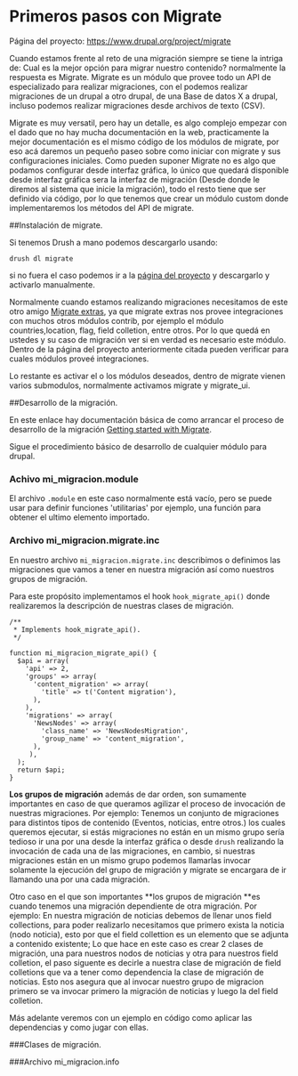 # Primeros pasos con Migrate
Página del proyecto: https://www.drupal.org/project/migrate

Cuando estamos frente al reto de una migración siempre se tiene la intriga de: Cual es la mejor opción para migrar nuestro contenido? normalmente la respuesta es Migrate. Migrate es un módulo que provee todo un API de especializado para realizar migraciones, con el podemos realizar migraciones de un drupal a otro drupal, de una Base de datos X a drupal, incluso podemos realizar migraciones desde archivos de texto (CSV).

Migrate es muy versatil, pero hay un detalle, es algo complejo empezar con el dado que no hay mucha documentación en la web, practicamente la mejor documentación es el mismo código de los módulos de migrate, por eso acá daremos un pequeño paseo sobre como iniciar con migrate y sus configuraciones iniciales.
Como pueden suponer Migrate no es algo que podamos configurar desde interfaz gráfica, lo único que quedará disponible desde interfaz gráfica sera la interfaz de migración (Desde donde le diremos al sistema que inicie la migración), todo el resto tiene que ser definido via código, por lo que tenemos que crear un módulo custom donde implementaremos los métodos del API de migrate.



##Instalación de migrate.


Si tenemos Drush a mano podemos descargarlo usando:

```drush dl migrate```

si no fuera el caso podemos ir a la [página del proyecto](https://www.drupal.org/project/migrate) y descargarlo y activarlo manualmente.


Normalmente cuando estamos realizando migraciones necesitamos de este otro amigo [Migrate extras](https://www.drupal.org/project/migrate_extras), ya que migrate extras nos provee integraciones con muchos otros módulos contrib, por ejemplo el módulo countries,location, flag, field colletion, entre otros. Por lo que quedá en ustedes y su caso de migración ver si en verdad es necesario este módulo. Dentro de la página del proyecto anteriormente citada pueden verificar para cuales módulos proveé integraciones.

Lo restante es activar el o los módulos deseados, dentro de migrate vienen varios submodulos, normalmente activamos migrate y migrate_ui.



##Desarrollo de la migración.
 
En este enlace hay documentación básica de como arrancar el proceso de desarrollo de la migración [Getting started with Migrate](https://www.drupal.org/node/1006982).


Sigue el procedimiento básico de desarrollo de cualquier módulo para drupal.

### Achivo mi_migracion.module

El archivo ```.module``` en este caso normalmente está vacío, pero se puede usar para definir funciones 'utilitarias' por ejemplo, una función para obtener el ultimo elemento importado.


### Archivo mi_migracion.migrate.inc

En nuestro archivo ```mi_migracion.migrate.inc``` describimos o definimos las migraciones que vamos a tener en nuestra migración así como nuestros grupos de migración.

Para este propósito implementamos el hook ```hook_migrate_api()``` donde realizaremos la descripción de nuestras clases de migración.

```
/**
 * Implements hook_migrate_api().
 */
 
function mi_migracion_migrate_api() {
  $api = array(
    'api' => 2,
    'groups' => array(
      'content_migration' => array(
        'title' => t('Content migration'),
      ),
    ),
    'migrations' => array(
      'NewsNodes' => array(
        'class_name' => 'NewsNodesMigration',
        'group_name' => 'content_migration',
      ),
     ),
  );
  return $api;
}
```

**Los grupos de migración** además de dar orden, son sumamente importantes en caso de que queramos agilizar el proceso de invocación de nuestras migraciones. 
Por ejemplo: Tenemos un conjunto de migraciones para distintos tipos de contenido (Eventos, noticias, entre otros.) los cuales queremos ejecutar, si estás migraciones no están en un mismo grupo sería tedioso ir una por una desde la interfaz gráfica o desde ```drush``` realizando la invocación de cada una de las migraciones, en cambio, si nuestras migraciones están en un mismo grupo podemos llamarlas invocar solamente la ejecución del grupo de migración y migrate se encargara de ir llamando una por una cada migración.

Otro caso en el que son importantes **los grupos de migración **es cuando tenemos una migración dependiente de otra migración. Por ejemplo: En nuestra migración de noticias debemos de llenar unos field collections, para poder realizarlo necesitamos que primero exista la noticia (nodo noticia), esto por que el field collettion es un elemento que se adjunta a contenido existente; Lo que hace en este caso es crear 2 clases de migración, una para nuestros nodos de noticias y otra para nuestros field colletion, el paso siguente es decirle a nuestra clase de migración de field colletions que va a tener como dependencia la clase de migración de noticias. Esto nos asegura que al invocar nuestro grupo de migracion primero se va invocar primero la migración de noticias y luego la del field colletion.


Más adelante veremos con un ejemplo en código como aplicar las dependencias y como jugar con ellas.



###Clases de migración.

###Archivo mi_migracion.info




